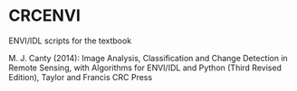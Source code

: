 CRCENVI
=========

ENVI/IDL scripts for the textbook

M. J. Canty (2014): Image Analysis, Classification and Change Detection in Remote Sensing, 
with Algorithms for ENVI/IDL and Python (Third Revised Edition), Taylor and Francis CRC Press


